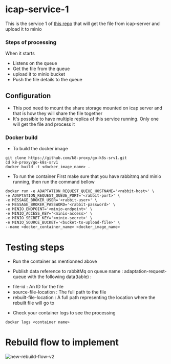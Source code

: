 # icap-service-1

This is the service 1 of [this repo](https://github.com/k8-proxy/go-k8s-infra) that will get the file from icap-server and upload it to minio

### Steps of processing
When it starts
- Listens on the queue
- Get the file from the queue
- upload it to minio bucket
- Push the file details to the queue

## Configuration
- This pod need to mount the share storage mounted on icap server and that is how they will share the file together
- It's possible to have multiple replica of this service running. Only one will get the file and process it


### Docker build
- To build the docker image
```
git clone https://github.com/k8-proxy/go-k8s-srv1.git
cd k8-proxy/go-k8s-srv1
docker build -t <docker_image_name> .
```

- To run the container
First make sure that you have rabbitmq and minio running, then run the command bellow 

```
docker run -e ADAPTATION_REQUEST_QUEUE_HOSTNAME='<rabbit-host>' \ 
-e ADAPTATION_REQUEST_QUEUE_PORT='<rabbit-port>' \
-e MESSAGE_BROKER_USER='<rabbit-user>' \
-e MESSAGE_BROKER_PASSWORD='<rabbit-password>' \
-e MINIO_ENDPOINT='<minio-endpoint>' \ 
-e MINIO_ACCESS_KEY='<minio-access>' \ 
-e MINIO_SECRET_KEY='<minio-secret>' \ 
-e MINIO_SOURCE_BUCKET='<bucket-to-upload-file>' \ 
--name <docker_container_name> <docker_image_name>
```

# Testing steps

- Run the container as mentionned above

- Publish data reference to rabbitMq on queue name : adaptation-request-queue with the following data(table) :
* file-id : An ID for the file
* source-file-location : The full path to the file
* rebuilt-file-location : A full path representing the location where the rebuilt file will go to


- Check your container logs to see the processing

```
docker logs <container name>
```

# Rebuild flow to implement

![new-rebuild-flow-v2](https://github.com/k8-proxy/go-k8s-infra/raw/main/diagram/go-k8s-infra.png)
